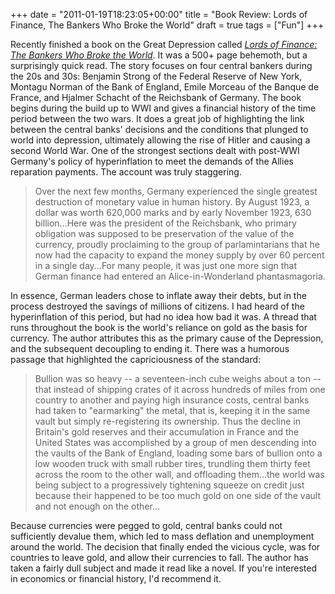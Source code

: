 +++
date = "2011-01-19T18:23:05+00:00"
title = "Book Review: Lords of Finance, The Bankers Who Broke the World"
draft = true
tags = ["Fun"]
+++

Recently finished a book on the Great Depression called _[Lords of Finance: The Bankers Who Broke the World](http://www.amazon.com/gp/product/0143116800/ref=s9_simh_gw_p14_d0_i1?pf_rd_m=ATVPDKIKX0DER&pf_rd_s=center-2&pf_rd_r=0AGVT8H1FY5NB58YYZJM&pf_rd_t=101&pf_rd_p=470938631&pf_rd_i=507846)_. It was a 500+ page behemoth, but a surprisingly quick read. The story focuses on four central bankers during the 20s and 30s: Benjamin Strong of the Federal Reserve of New York, Montagu Norman of the Bank of England, Emile Morceau of the Banque de France, and Hjalmer Schacht of the Reichsbank of Germany. The book begins during the build up to WWI and gives a financial history of the time period between the two wars. It does a great job of highlighting the link between the central banks' decisions and the conditions that plunged to world into depression, ultimately allowing the rise of Hitler and causing a second World War. One of the strongest sections dealt with post-WWI Germany's policy of hyperinflation to meet the demands of the Allies reparation payments. The account was truly staggering.

> Over the next few months, Germany experienced the single greatest destruction of monetary value in human history. By August 1923, a dollar was worth 620,000 marks and by early November 1923, 630 billion...Here was the president of the Reichsbank, who primary obligation was supposed to be preservation of the value of the currency, proudly proclaiming to the group of parlamintarians that he now had the capacity to expand the money supply by over 60 percent in a single day...For many people, it was just one more sign that German finance had entered an Alice-in-Wonderland phantasmagoria.

In essence, German leaders chose to inflate away their debts, but in the process destroyed the savings of millions of citizens. I had heard of the hyperinflation of this period, but had no idea how bad it was. A thread that runs throughout the book is the world's reliance on gold as the basis for currency. The author attributes this as the primary cause of the Depression, and the subsequent decoupling to ending it. There was a humorous passage that highlighted the capriciousness of the standard:

> Bullion was so heavy -- a seventeen-inch cube weighs about a ton -- that instead of shipping crates of it across hundreds of miles from one country to another and paying high insurance costs, central banks had taken to "earmarking" the metal, that is, keeping it in the same vault but simply re-registering its ownership. Thus the decline in Britain's gold reserves and their accumulation in France and the United States was accomplished by a group of men descending into the vaults of the Bank of England, loading some bars of bullion onto a low wooden truck with small rubber tires, trundling them thirty feet across the room to the other wall, and offloading them...the world was being subject to a progressively tightening squeeze on credit just because their happened to be too much gold on one side of the vault and not enough on the other...

Because currencies were pegged to gold, central banks could not sufficiently devalue them, which led to mass deflation and unemployment around the world. The decision that finally ended the vicious cycle, was for countries to leave gold, and allow their currencies to fall. The author has taken a fairly dull subject and made it read like a novel. If you're interested in economics or financial history, I'd recommend it.